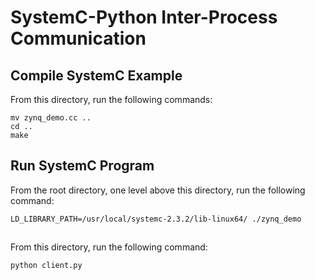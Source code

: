 # SystemC-Python Inter-Process Communication

## Compile SystemC Example
From this directory, run the following commands:
```
mv zynq_demo.cc ..
cd ..
make
```

## Run SystemC Program
From the root directory, one level above this directory, run the following command:
```
LD_LIBRARY_PATH=/usr/local/systemc-2.3.2/lib-linux64/ ./zynq_demo
```

##
From this directory, run the following command:
```
python client.py
```
